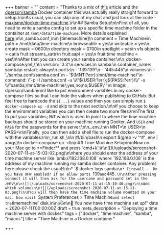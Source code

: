+++
banner = ""
content = "Thanks to a mix of [this](https://kirb.me/2018/03/24/using-samba-as-a-time-machine-network-server.html#fnref:bzaffiliate) article and the [dperson/samba](https://github.com/dperson/samba) Docker container this was actually really straight forward to setup.\n\nAs usual, you can skip any of my chat and just look at the code - [maxisme/docker-time-machine](https://m4x.uk/docker-time-machine).\n\n## Samba Setup\n\nFirst of all, you need to write a samba config to set up a specific time machine folder in the container at `/mnt/data/time-machine`. More details explained [here](https://wiki.samba.org/index.php/Configure_Samba_to_Work_Better_with_Mac_OS_X).\n\n_samba.conf_\n\n    [timemachine]\n        comment = Time Machine\n        path = /mnt/data/time-machine\n        browseable = yes\n        writeable = yes\n        create mask = 0600\n        directory mask = 0700\n        spotlight = yes\n        vfs objects = catia fruit streams_xattr\n        fruit:aapl = yes\n        fruit:time machine = yes\n\nAfter that you can create your samba container:\n\n_docker-compose.yml_\n\n    version: '3.3'\n    services:\n      samba:\n        container_name: samba\n        restart: always\n        ports:\n          - '139:139'\n          - '445:445'\n        volumes:\n          - './samba.conf:/samba.conf'\n          - '${MNT:?err}:/mnt/time-machine/'\n        command: \"-p -I /samba.conf -u \\\"${USER:?err};${PASS:?err}\\\" -s \\\"samba;/mnt/time-machine/;yes;no;no;$USER\\\"\"\n        image: dperson/samba\n\nI like to put environment variables in my docker-compose files so that I can hide the values when publishing to GitHub. But feel free to hardcode the `${...}` values and then you can simply run `$ docker-compose up -d` and skip to the next section.\n\nIf you choose to keep the environment variables you can then create two more files:\n\nThe first to put your variables; `MNT` which is used to point to where the time machine backups should be stored on your machine running Docker. And `USER` and `PASS` for the passwords for the server.\n\n_.env_\n\n    MNT=\n    USER=\n    PASS=\n\nFinally, you can then add a shell file to run the docker-compose with the variables:\n\n_run.sh_\n\n    #!/bin/bash\n    export $(grep -v '^#' .env | xargs)\n    docker-compose up -d\n\n## Time Machine Setup\n\nNow on your Mac go to **Finder** and press `cmd+k`:\n\n![](/uploads/screenshot-2020-07-11-at-15-03-02.png)\n\nhere you should enter the address of your time machine server like `smb://192.168.0.108` where `192.168.0.108` is the address of my machine running my samba docker container. Any problems here please check the usual:\n\n* `$ docker logs samba`\n* Firewall -  Do you have UFW enabled? If so allow ports `139` and `445`.\n\nAfter pressing connect it will then ask for the username and password set in the `.env`\n\n![](/uploads/screenshot-2020-07-11-at-15-10-40.png)\n\nAnd which volume\n\n![](/uploads/screenshot-2020-07-11-at-15-11-03.png)\n\nYou will then have the time machine volume mounted on your mac. Now visit `System Preferences > Time Machine` and select the `timemachine` disk.\n\n![](/uploads/screenshot-2020-07-11-at-15-16-07.png)\n\n🎉 You now have time machine set up!"
date = 2020-07-11T00:00:00Z
draft = true
meta_description = "Deploying a time machine server with docker."
tags = ["docker", "time machine", "samba", "macos"]
title = "Time Machine in a Docker container"

+++
